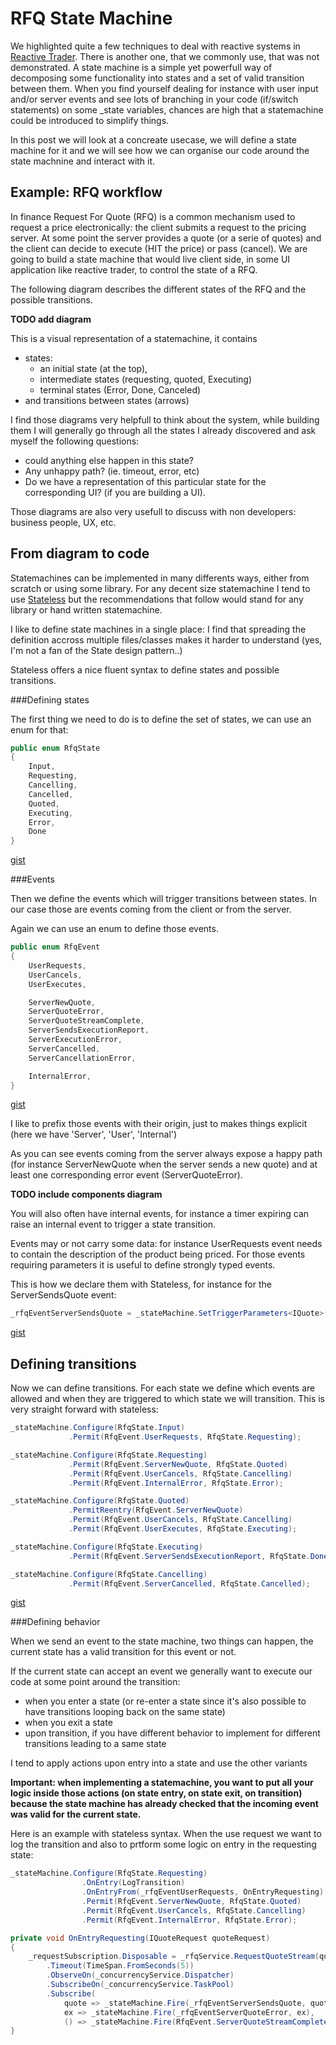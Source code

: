 # RFQ State Machine

We highlighted quite a few techniques to deal with reactive systems in [Reactive Trader](https://github.com/AdaptiveConsulting/ReactiveTrader). There is another one, that we commonly use, that was not demonstrated. 
A state machine is a simple yet powerfull way of decomposing some functionality into states and a set of valid transition between them. 
When you find yourself dealing for instance with user input and/or server events and see lots of branching in your code (if/switch statements) on some _state variables, chances are high that a statemachine could be introduced to simplify things.

In this post we will look at a concreate usecase, we will define a state machine for it and we will see how we can organise our code around the state machnine and interact with it. 

## Example: RFQ workflow

In finance Request For Quote (RFQ) is a common mechanism used to request a price electronically: the client submits a request to the pricing server. 
At some point the server provides a quote (or a serie of quotes) and the client can decide to execute (HIT the price) or pass (cancel).
We are going to build a state machine that would live client side, in some UI application like reactive trader, to control the state of a RFQ.

The following diagram describes the different states of the RFQ and the possible transitions.

**TODO add diagram**

This is a visual representation of a statemachine, it contains 

 - states:
   - an initial state (at the top),
   - intermediate states (requesting, quoted, Executing)
   - terminal states (Error, Done, Canceled)
 - and transitions between states (arrows)

I find those diagrams very helpfull to think about the system, while building them I will generally go through all the states I already discovered and ask myself the following questions: 

 - could anything else happen in this state? 
 - Any unhappy path? (ie. timeout, error, etc) 
 - Do we have a representation of this particular state for the corresponding UI? (if you are building a UI).

Those diagrams are also very usefull to discuss with non developers: business people, UX, etc.

## From diagram to code

Statemachines can be implemented in many differents ways, either from scratch or using some library. 
For any decent size statemachine I tend to use [Stateless](https://code.google.com/p/stateless/) but the recommendations that follow would stand for any library or hand written statemachine.

I like to define state machines in a single place: I find that spreading the definition accross multiple files/classes makes it harder to understand (yes, I'm not a fan of the State design pattern..)

Stateless offers a nice fluent syntax to define states and possible transitions. 

###Defining states


The first thing we need to do is to define the set of states, we can use an enum for that:

```csharp
public enum RfqState
{
    Input,
    Requesting,
    Cancelling,
    Cancelled,
    Quoted,
    Executing,
    Error,
    Done
}
```
[gist](https://gist.github.com/odeheurles/9160c1b3e0687d3ebf38#file-rfqstates)

###Events

Then we define the events which will trigger transitions between states. In our case those are events coming from the client or from the server. 

Again we can use an enum to define those events.


```csharp
public enum RfqEvent
{
    UserRequests,
    UserCancels,
    UserExecutes,

    ServerNewQuote,
    ServerQuoteError,
    ServerQuoteStreamComplete,
    ServerSendsExecutionReport,
    ServerExecutionError,
    ServerCancelled,
    ServerCancellationError,

    InternalError,
}
```
[gist](https://gist.github.com/odeheurles/14bbd2a0b8040a808356#file-rfqevent)

I like to prefix those events with their origin, just to makes things explicit (here we have 'Server', 'User', 'Internal')

As you can see events coming from the server always expose a happy path (for instance ServerNewQuote when the server sends a new quote) and at least one corresponding error event (ServerQuoteError).

**TODO include components diagram**


You will also often have internal events, for instance a timer expiring can raise an internal event to trigger a state transition.

Events may or not carry some data: for instance UserRequests event needs to contain the description of the product being priced.
For those events requiring parameters it is useful to define strongly typed events. 

This is how we declare them with Stateless, for instance for the ServerSendsQuote event:

```csharp
_rfqEventServerSendsQuote = _stateMachine.SetTriggerParameters<IQuote>(RfqEvent.ServerNewQuote);
```
[gist](https://gist.github.com/odeheurles/dea91fa626e6b468ef07#file-stronglytypedevent)

Defining transitions
--------------------

Now we can define transitions. For each state we define which events are allowed and when they are triggered to which state we will transition.
This is very straight forward with stateless:

```csharp
_stateMachine.Configure(RfqState.Input)
             .Permit(RfqEvent.UserRequests, RfqState.Requesting);

_stateMachine.Configure(RfqState.Requesting)
             .Permit(RfqEvent.ServerNewQuote, RfqState.Quoted)
             .Permit(RfqEvent.UserCancels, RfqState.Cancelling)
             .Permit(RfqEvent.InternalError, RfqState.Error);

_stateMachine.Configure(RfqState.Quoted)
             .PermitReentry(RfqEvent.ServerNewQuote)
             .Permit(RfqEvent.UserCancels, RfqState.Cancelling)
             .Permit(RfqEvent.UserExecutes, RfqState.Executing);

_stateMachine.Configure(RfqState.Executing)
             .Permit(RfqEvent.ServerSendsExecutionReport, RfqState.Done);

_stateMachine.Configure(RfqState.Cancelling)
             .Permit(RfqEvent.ServerCancelled, RfqState.Cancelled);
```
[gist](https://gist.github.com/odeheurles/2a0ef6112f33d9f2425d)

###Defining behavior

When we send an event to the state machine, two things can happen, the current state has a valid transition for this event or not. 

If the current state can accept an event we generally want to execute our code at some point around the transition:

 - when you enter a state (or re-enter a state since it's also possible to have transitions looping back on the same state)
 - when you exit a state
 - upon transition, if you have different behavior to implement for different transitions leading to a same state

I tend to apply actions upon entry into a state and use the other variants 

**Important: when implementing a statemachine, you want to put all your logic inside those actions (on state entry, on state exit, on transition) because the state machine has already checked that the incoming event was valid for the current state.**

Here is an example with stateless syntax. When the use request we want to log the transition and also to prtform some logic on entry in the requesting state:

```csharp
_stateMachine.Configure(RfqState.Requesting)
                .OnEntry(LogTransition)
                .OnEntryFrom(_rfqEventUserRequests, OnEntryRequesting)
                .Permit(RfqEvent.ServerNewQuote, RfqState.Quoted)
                .Permit(RfqEvent.UserCancels, RfqState.Cancelling)
                .Permit(RfqEvent.InternalError, RfqState.Error);

private void OnEntryRequesting(IQuoteRequest quoteRequest)
{
    _requestSubscription.Disposable = _rfqService.RequestQuoteStream(quoteRequest)
        .Timeout(TimeSpan.FromSeconds(5))
        .ObserveOn(_concurrencyService.Dispatcher)
        .SubscribeOn(_concurrencyService.TaskPool)
        .Subscribe(
            quote => _stateMachine.Fire(_rfqEventServerSendsQuote, quote),
            ex => _stateMachine.Fire(_rfqEventServerQuoteError, ex),
            () => _stateMachine.Fire(RfqEvent.ServerQuoteStreamComplete));
}
```